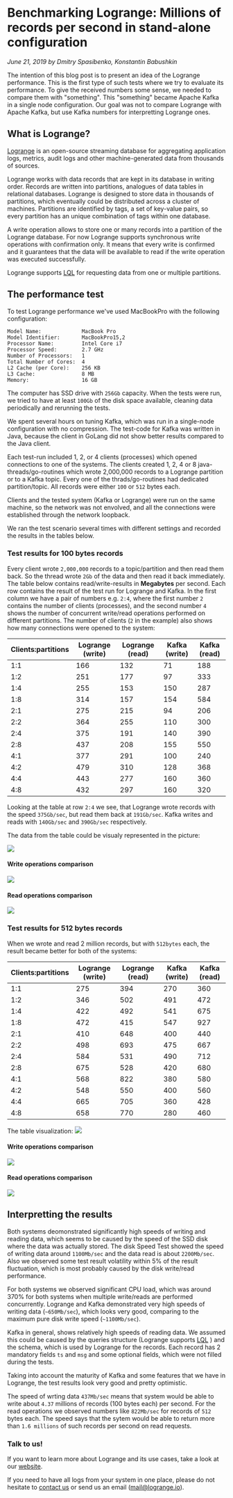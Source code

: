# Benchmarking Logrange: Millions of records per second in stand-alone configuration
_June 21, 2019 by Dmitry Spasibenko, Konstantin Babushkin_

The intention of this blog post is to present an idea of the Logrange performance. This is the first type of such tests where we try to evaluate its performance. To give the received numbers some sense, we needed to compare them with "something". This "something" became Apache Kafka in a single node configuration. Our goal was not to compare Logrange with Apache Kafka, but use Kafka numbers for interpretting Logrange ones.  

## What is Logrange?
[Logrange](https://github.com/logrange/logrange) is an open-source streaming database for aggregating application logs, metrics, audit logs and other machine-generated data from thousands of sources.

Logrange works with data records that are kept in its database in writing order. Records are written into partitions, analogues of data tables in relational databases. Logrange is designed to store data in thousands of partitions, which eventually could be distributed across a cluster of machines. Partitions are identified by tags, a set of key-value pairs, so every partition has an unique combination of tags within one database.

A write operation allows to store one or many records into a partition of the Logrange database. For now Logrange supports synchronous write operations with confirmation only. It means that every write is confirmed and it guarantees that the data will be available to read if the write operation was executed successfully. 

Logrange supports [LQL](../docs/lql.md) for requesting data from one or multiple partitions. 

## The performance test
To test Logrange performance we've used MacBookPro with the following configuration:
```
Model Name:             MacBook Pro
Model Identifier:       MacBookPro15,2
Processor Name:         Intel Core i7
Processor Speed:        2.7 GHz
Number of Processors:   1
Total Number of Cores:  4
L2 Cache (per Core):    256 KB
L3 Cache:               8 MB
Memory:                 16 GB
```

The computer has SSD drive with `256Gb` capacity. When the tests were run, we tried to have at least `100Gb` of the disk space available, cleaning data periodically and rerunning the tests.

We spent several hours on tuning Kafka, which was run in a single-node configuration with no compression. The test-code for Kafka was written in Java, because the client in GoLang did not show better results compared to the Java client.

Each test-run included 1, 2, or 4 clients (processes) which opened connections to one of the systems. The clients created 1, 2, 4 or 8 java-threads/go-routines which wrote 2,000,000 records to a Logrange partition or to a Kafka topic. Every one of the thrads/go-routines had dedicated partition/topic. All records were either `100` or `512` bytes each.

Clients and the tested system (Kafka or Logrange) were run on the same machine, so the network was not envolved, and all the connections were established through the network loopback. 

We ran the test scenario several times with different settings and recorded the results in the tables below.

### Test results for 100 bytes records
Every client wrote `2,000,000` records to a topic/partition and then read them back. So the thread wrote `2Gb` of the data and then read it back immediately. The table below contains read/write-results in __Megabytes__ per second. Each row contains the result of the test run for Logrange and Kafka. In the first column we have a pair of numbers e.g. `2:4`, where the first number `2` contains the number of clients (processes), and the second number `4` shows the number of concurrent write/read operations performed on different partitions. The number of clients (`2` in the example) also shows how many connections were opened to the system:

Clients:partitions | Logrange (write) | Logrange (read) | Kafka (write) | Kafka (read)
--- | --- | --- | --- | ---
1:1	|166|	132|	71|	188
1:2|	251|	177|	97|	333
1:4|	255|	153|	150|	287
1:8|	314|	157|	154|	584
2:1|	275|	215|	94|	206
2:2|	364|	255|	110|	300
2:4|	375|	191|	140|	390
2:8|	437|	208|	155|	550
4:1|	377|	291|	100|	240
4:2|	479|	310|	128|	368
4:4|	443|	277|	160|	360
4:8|	432|	297|	160|	320

Looking at the table at row `2:4` we see, that Logrange wrote records with the speed `375Gb/sec`, but read them back at `191Gb/sec`. Kafka writes and reads with  `140Gb/sec` and `390Gb/sec` respectively.

The data from the table could be visualy represented in the picture:

![](assets/performance/pic1.png)

#### Write operations comparison

![](assets/performance/pic2.png)

#### Read operations comparison

![](assets/performance/pic3.png)

### Test results for 512 bytes records
When we wrote and read 2 million records, but with `512bytes` each, the result became better for both of the systems:

Clients:partitions | Logrange (write) | Logrange (read) | Kafka (write) | Kafka (read)
--- | --- | --- | --- | ---
1:1| 	275| 	394| 	270| 	360
1:2| 	346| 	502| 	491| 	472
1:4| 	422| 	492| 	541| 	675
1:8| 	472| 415| 	547| 	927
2:1| 	410| 	648| 	400| 	440
2:2| 	498| 	693| 	475| 	667
2:4| 	584| 	531| 	490| 	712
2:8| 	675| 	528| 	420| 	680
4:1| 	568| 	822| 	380| 	580
4:2| 	548| 	550| 	400| 	560
4:4| 	665| 	705| 	360| 	428
4:8| 	658| 	770| 	280| 	460

The table visualization:
![](assets/performance/pic4.png)

#### Write operations comparison

![](assets/performance/pic5.png)

#### Read operations comparison

![](assets/performance/pic6.png)

## Interpretting the results
Both systems deomonstrated significantly high speeds of writing and reading data, which seems to be caused by the speed of the SSD disk where the data was actually stored. The disk Speed Test showed the speed of writing data around `1100Mb/sec` and the data read is about `2200Mb/sec`. Also we observed some test result volatility within 5% of the result fluctuation, which is most probably caused by the disk write/read performance. 

For both systems we observed significant CPU load, which was around 370% for both systems when multiple write/reads are performed concurrently. Logrange and Kafka demonstrated very high speeds of writing data (`~650Mb/sec`), which looks very good, comparing to the maximum pure disk write speed (`~1100Mb/sec`).

Kafka in general, shows relatively high speeds of reading data. We assumed this could be caused by the queries structure (Logrange supports [LQL](../docs/lql.md) ) and the schema, which is used by Logrange for the records. Each record has 2 mandatory fields `ts` and `msg` and some optional fields, which were not filled during the tests. 

Taking into account the maturity of Kafka and some features that we have in Logrange, the test results look very good and pretty optimistic. 

The speed of wrting data `437Mb/sec` means that system would be able to write about `4.37` millions of records (100 bytes each) per second. For the read operations we observed numbers like `822Mb/sec` for records of `512` bytes each. The speed says that the sytem would be able to return more than `1.6 millions` of such records per second on read requests. 

### Talk to us!
If you want to learn more about Logrange and its use cases, take a look at our [website](https://logrange.io). 

If you need to have all logs from your system in one place, please do not hesitate to [contact us](https://www.logrange.io/#contact-us) or send us an email (mail@logrange.io).
